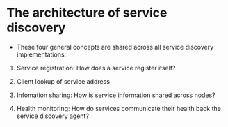 # The architecture of service discovery

- These four general concepts are shared across all service discovery implementations:


1. Service registration: How does a service register itself?

2. Client lookup of service address

3. Infomation sharing: How is service information shared across nodes?

4. Health monitoring: How do services communicate their health back the service discovery agent?
